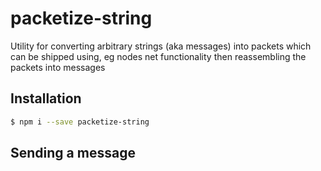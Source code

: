 packetize-string
================

Utility for converting arbitrary strings (aka messages) into packets which can be shipped using, eg nodes net functionality then reassembling the packets into messages


## Installation
```bash
$ npm i --save packetize-string
```

## Sending a message

